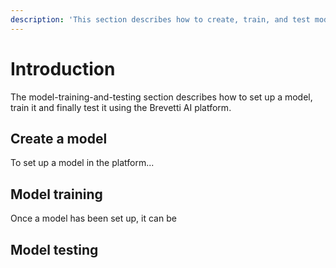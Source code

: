 ```yaml
---
description: 'This section describes how to create, train, and test models in the Platform.'
---
```


# Introduction
The model-training-and-testing section describes how to set up a model, train it and finally test it using the Brevetti AI platform.

## Create a model
To set up a model in the platform...

## Model training
Once a model has been set up, it can be 

## Model testing
